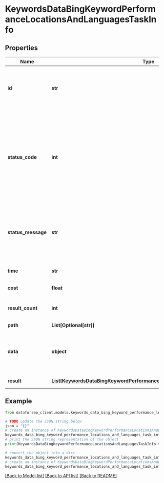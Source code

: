 # KeywordsDataBingKeywordPerformanceLocationsAndLanguagesTaskInfo


## Properties

Name | Type | Description | Notes
------------ | ------------- | ------------- | -------------
**id** | **str** | task identifier unique task identifier in our system in the UUID format | [optional] 
**status_code** | **int** | status code of the task generated by DataForSEO, can be within the following range: 10000-60000 you can find the full list of the response codes here | [optional] 
**status_message** | **str** | informational message of the task you can find the full list of general informational messages here | [optional] 
**time** | **str** | execution time, seconds | [optional] 
**cost** | **float** | total tasks cost, USD | [optional] 
**result_count** | **int** | number of elements in the result array | [optional] 
**path** | **List[Optional[str]]** | URL path | [optional] 
**data** | **object** | contains the same parameters that you specified in the POST request | [optional] 
**result** | [**List[KeywordsDataBingKeywordPerformanceLocationsAndLanguagesResultInfo]**](KeywordsDataBingKeywordPerformanceLocationsAndLanguagesResultInfo.md) | array of results | [optional] 

## Example

```python
from dataforseo_client.models.keywords_data_bing_keyword_performance_locations_and_languages_task_info import KeywordsDataBingKeywordPerformanceLocationsAndLanguagesTaskInfo

# TODO update the JSON string below
json = "{}"
# create an instance of KeywordsDataBingKeywordPerformanceLocationsAndLanguagesTaskInfo from a JSON string
keywords_data_bing_keyword_performance_locations_and_languages_task_info_instance = KeywordsDataBingKeywordPerformanceLocationsAndLanguagesTaskInfo.from_json(json)
# print the JSON string representation of the object
print(KeywordsDataBingKeywordPerformanceLocationsAndLanguagesTaskInfo.to_json())

# convert the object into a dict
keywords_data_bing_keyword_performance_locations_and_languages_task_info_dict = keywords_data_bing_keyword_performance_locations_and_languages_task_info_instance.to_dict()
# create an instance of KeywordsDataBingKeywordPerformanceLocationsAndLanguagesTaskInfo from a dict
keywords_data_bing_keyword_performance_locations_and_languages_task_info_from_dict = KeywordsDataBingKeywordPerformanceLocationsAndLanguagesTaskInfo.from_dict(keywords_data_bing_keyword_performance_locations_and_languages_task_info_dict)
```
[[Back to Model list]](../README.md#documentation-for-models) [[Back to API list]](../README.md#documentation-for-api-endpoints) [[Back to README]](../README.md)


